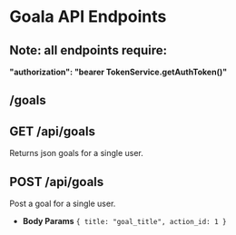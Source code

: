 # Goala API Endpoints

## Note: all endpoints require:
**"authorization": "bearer TokenService.getAuthToken()"**

## /goals
**GET /api/goals**
----
  Returns json goals for a single user.

**POST /api/goals**
----
  Post a goal for a single user.
  
* **Body Params**
  `{ title: "goal_title", action_id: 1 }`